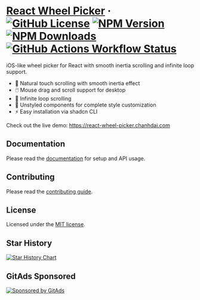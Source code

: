 # [React Wheel Picker](https://react-wheel-picker.chanhdai.com) &middot; [![GitHub License](https://img.shields.io/github/license/ncdai/react-wheel-picker)](https://github.com/ncdai/react-wheel-picker/blob/main/LICENSE) [![NPM Version](https://img.shields.io/npm/v/%40ncdai%2Freact-wheel-picker)](https://www.npmjs.com/package/@ncdai/react-wheel-picker) [![NPM Downloads](https://img.shields.io/npm/dy/%40ncdai%2Freact-wheel-picker)](https://www.npmjs.com/package/@ncdai/react-wheel-picker) [![GitHub Actions Workflow Status](https://img.shields.io/github/actions/workflow/status/ncdai/react-wheel-picker/release.yml)](https://github.com/ncdai/react-wheel-picker/actions/workflows/release.yml)

iOS-like wheel picker for React with smooth inertia scrolling and infinite loop support.

- 📱 Natural touch scrolling with smooth inertia effect
- 🖱️ Mouse drag and scroll support for desktop
- 🔄 Infinite loop scrolling
- 🎨 Unstyled components for complete style customization
- ⚡️ Easy installation via shadcn CLI

Check out the live demo: https://react-wheel-picker.chanhdai.com

## Documentation

Please read the [documentation](https://react-wheel-picker.chanhdai.com/docs/getting-started) for setup and API usage.

## Contributing

Please read the [contributing guide](/CONTRIBUTING.md).

## License

Licensed under the [MIT license](./LICENSE).

## Star History

<a href="https://www.star-history.com/#ncdai/react-wheel-picker&Date">
  <picture>
    <source media="(prefers-color-scheme: dark)" srcset="https://api.star-history.com/svg?repos=ncdai/react-wheel-picker&type=Date&theme=dark" />
    <source media="(prefers-color-scheme: light)" srcset="https://api.star-history.com/svg?repos=ncdai/react-wheel-picker&type=Date" />
    <img alt="Star History Chart" src="https://api.star-history.com/svg?repos=ncdai/react-wheel-picker&type=Date" />
  </picture>
</a>

## GitAds Sponsored

[![Sponsored by GitAds](https://gitads.dev/v1/ad-serve?source=ncdai/react-wheel-picker@github)](https://gitads.dev/v1/ad-track?source=ncdai/react-wheel-picker@github)

<!-- GitAds-Verify: ZWW6YVB72F3EEFFTHLMCLS6WSKVVM4U2 -->

